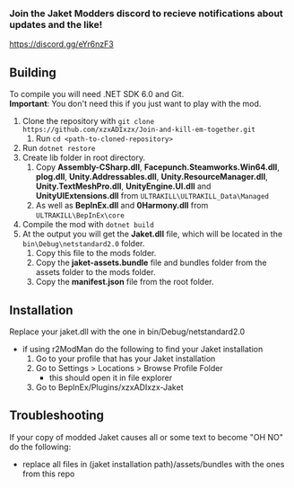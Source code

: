 ### Join the Jaket Modders discord to recieve notifications about updates and the like!
https://discord.gg/eYr6nzF3

## Building
To compile you will need .NET SDK 6.0 and Git.  
**Important**: You don't need this if you just want to play with the mod.

1. Clone the repository with `git clone https://github.com/xzxADIxzx/Join-and-kill-em-together.git`
   1. Run `cd <path-to-cloned-repository>`
2. Run `dotnet restore`
3. Create lib folder in root directory.
   1. Copy **Assembly-CSharp.dll**, **Facepunch.Steamworks.Win64.dll**, **plog.dll**, **Unity.Addressables.dll**, **Unity.ResourceManager.dll**, **Unity.TextMeshPro.dll**, **UnityEngine.UI.dll** and **UnityUIExtensions.dll** from `ULTRAKILL\ULTRAKILL_Data\Managed`
   2. As well as **BepInEx.dll** and **0Harmony.dll** from `ULTRAKILL\BepInEx\core`
4. Compile the mod with `dotnet build`
5. At the output you will get the **Jaket.dll** file, which will be located in the `bin\Debug\netstandard2.0` folder.
   1. Copy this file to the mods folder.
   2. Copy the **jaket-assets.bundle** file and bundles folder from the assets folder to the mods folder.
   3. Copy the **manifest.json** file from the root folder.

## Installation
Replace your jaket.dll with the one in bin/Debug/netstandard2.0
- if using r2ModMan do the following to find your Jaket installation
   1. Go to your profile that has your Jaket installation
   2. Go to Settings > Locations > Browse Profile Folder
      - this should open it in file explorer
   3. Go to BepInEx/Plugins/xzxADIxzx-Jaket

## Troubleshooting
If your copy of modded Jaket causes all or some text to become "OH NO" do the following:
   - replace all files in (jaket installation path)/assets/bundles with the ones from this repo
